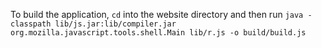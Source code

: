 To build the application, ```cd``` into the website directory and then run ```java -classpath lib/js.jar:lib/compiler.jar org.mozilla.javascript.tools.shell.Main lib/r.js -o build/build.js```